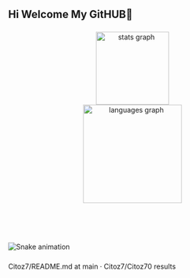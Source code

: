 <h2 align="left">Hi Welcome My GitHUB👋</h2>

###

<div align="center">
  <img src="https://github-readme-stats.vercel.app/api?username=Citoz7&hide_title=true&hide_rank=false&show_icons=true&include_all_commits=true&count_private=true&disable_animations=false&theme=tokyonight&locale=en&hide_border=false" height="148" alt="stats graph" /> <br>
  <img src="https://github-readme-stats.vercel.app/api/top-langs?username=Citoz7&locale=en&hide_title=true&layout=compact&card_width=320&langs_count=5&theme=tokyonight&hide_border=true" height="200" alt="languages graph"  />
</div>

###

###

<br clear="both">



###

<br clear="both">

<img src="https://raw.githubusercontent.com/Citoz7/Citoz7/output/snake.svg" alt="Snake animation" />

###
Citoz7/README.md at main · Citoz7/Citoz70 results
